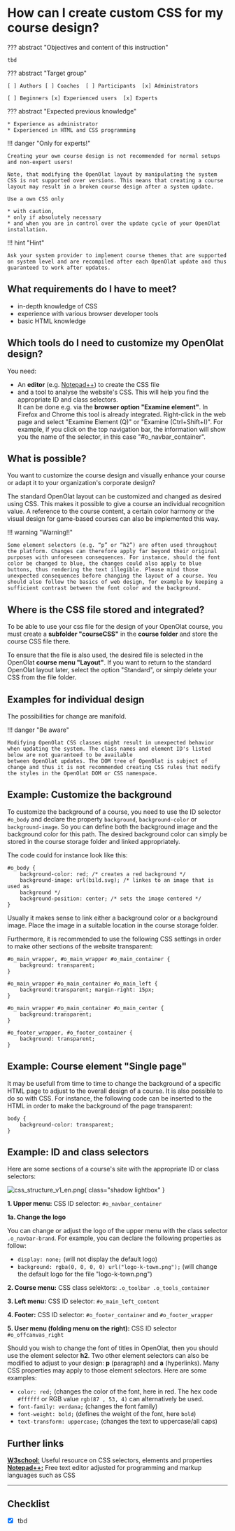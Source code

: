 # How can I create custom CSS for my course design?

??? abstract "Objectives and content of this instruction"

    tbd

??? abstract "Target group"

    [ ] Authors [ ] Coaches  [ ] Participants  [x] Administrators

    [ ] Beginners [x] Experienced users  [x] Experts


??? abstract "Expected previous knowledge"

    * Experience as administrator
	* Experienced in HTML and CSS programming


!!! danger "Only for experts!"
	
	Creating your own course design is not recommended for normal setups and non-expert users! 
	
	Note, that modifying the OpenOlat layout by manipulating the system CSS is not supported over versions. This means that creating a course layout may result in a broken course design after a system update. 
	
	Use a own CSS only

	* with caution,
	* only if absolutely necessary
	* and when you are in control over the update cycle of your OpenOlat installation.

!!! hint "Hint"
	
	Ask your system provider to implement course themes that are supported on system level and are recompiled after each OpenOlat update and thus guaranteed to work after updates.

## What requirements do I have to meet?

  * in-depth knowledge of CSS
  * experience with various browser developer tools
  * basic HTML knowledge

## Which tools do I need to customize my OpenOlat design?

You need:

* An <b>editor</b> (e.g. [Notepad++](https://notepad-plus-plus.org/)) to create the CSS file
* and a tool to analyse the website's CSS. This will help you find the appropriate ID and class selectors.<br>
It can be done e.g. via the <b>browser option "Examine element"</b>.
In Firefox and Chrome this tool is already integrated.
Right-click in the web page and select "Examine Element
(Q)" or "Examine (Ctrl+Shift+I)".
For example, if you click on the top navigation bar, the information will show you the name of the selector, in this case "#o_navbar_container".

## What is possible?

You want to customize the course design and visually enhance your course or adapt it to your organization's corporate design?

The standard OpenOlat layout can be customized and changed as desired using CSS. This makes it possible to give a course an individual recognition value. A reference to the course content, a certain color harmony or the visual design for game-based courses can also be implemented this way.

!!! warning "Warning!!"

	Some element selectors (e.g. “p” or “h2”) are often used throughout the platform. Changes can therefore apply far beyond their original purposes with unforeseen consequences. For instance, should the font color be changed to blue, the changes could also apply to blue buttons, thus rendering the text illegible. Please mind those unexpected consequences before changing the layout of a course. You should also follow the basics of web design, for example by keeping a sufficient contrast between the font color and the background.

## Where is the CSS file stored and integrated?

To be able to use your css file for the design of your OpenOlat course, you must create a <b>subfolder "courseCSS"</b> in the <b>course folder</b> and store the course CSS file there.

To ensure that the file is also used, the desired file is
selected in the OpenOlat <b>course menu "Layout"</b>. If you want to return to the standard OpenOlat layout later, select the option "Standard", or simply delete your CSS from the file folder.

## Examples for individual design

The possibilities for change are manifold. 

!!! danger "Be aware"

	Modifying OpenOlat CSS classes might result in unexpected behavior when updating the system. The class names and element ID's listed below are not guaranteed to be available
	between OpenOlat updates. The DOM tree of OpenOlat is subject of change and thus it is not recommended creating CSS rules that modify the styles in the OpenOlat DOM or CSS namespace.

## Example: Customize the background

To customize the background of a course, you need to use the ID selector
`#o_body` and declare the property `background`, `background-color` or
`background-image`. So you can define both the background image and the
background color for this path. The desired background color can simply be
stored in the course storage folder and linked appropriately.

The code could for instance look like this:  
  
	#o_body {  
		background-color: red; /* creates a red background */  
		background-image: url(bild.svg); /* linkes to an image that is used as
		background */  
		background-position: center; /* sets the image centered */  
	}

Usually it makes sense to link either a background color or a background
image. Place the image in a suitable location in the course storage folder.

Furthermore, it is recommended to use the following CSS settings in order to
make other sections of the website transparent:

	#o_main_wrapper, #o_main_wrapper #o_main_container {  
		background: transparent;  
	}
	
	#o_main_wrapper #o_main_container #o_main_left {  
		background:transparent; margin-right: 15px;  
	}
	
	#o_main_wrapper #o_main_container #o_main_center {  
		background:transparent;  
	}
	
	#o_footer_wrapper, #o_footer_container {  
		background: transparent;  
	}
  
## Example: Course element "Single page"  

It may be usefull from time to time to change the background of a specific
HTML page to adjust to the overall design of a course. It is also possible to
do so with CSS. For instance, the following code can be inserted to the HTML
in order to make the background of the page transparent:  
  
	body {  
		background-color: transparent;  
	}

## Example: ID and class selectors

Here are some sections of a course's site with the appropriate ID or class
selectors:

![css_structure_v1_en.png](assets/css_structure_v1_en.png){ class="shadow lightbox" }  

 **1\. Upper menu:** CSS ID selector: `#o_navbar_container`

 **1a. Change the logo**  

You can change or adjust the logo of the upper menu with the class selector
`.o_navbar-brand`. For example, you can declare the following properties as
follow:

  * `display: none;` (will not display the default logo)
  * `background: rgba(0, 0, 0, 0) url("logo-k-town.png");` (will change the default logo for the file "logo-k-town.png")

 **2\. Course menu:** CSS class selektors: `.o_toolbar .o_tools_container`

 **3\. Left menu:** CSS ID selector: `#o_main_left_content`

 **4\. Footer:** CSS ID selector: `#o_footer_container` and `#o_footer_wrapper`

 **5\. User menu (folding menu on the right):** CSS ID selector `#o_offcanvas_right`

  

Should you wish to change the font of titles in OpenOlat, then you should use the element selector **h2**. Two other element selectors can also be modified to adjust to your design: **p** (paragraph) and **a** (hyperlinks). Many CSS properties may apply to those element selectors. Here are some examples:

  *  `color: red;` (changes the color of the font, here in red. The hex code `#ffffff` or RGB value `rgb(87 , 53, 4)` can alternatively be used.
  *  `font-family: verdana;` (changes the font family)  
  *  `font-weight: bold;` (defines the weight of the font, here `bold`)  
  *  `text-transform: uppercase;` (changes the text to uppercase/all caps)  

## Further links

 **[W3school:](http://www.w3schools.com/css/default.asp)** Useful resource on CSS selectors, elements and properties  
 **[Notepad++:](https://notepad-plus-plus.org/)** Free text editor adjusted for programming and markup languages such as CSS

---

## Checklist

- [x] tbd